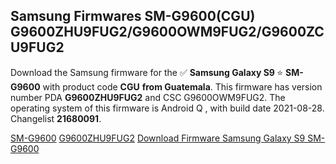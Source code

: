 <h2>Samsung Firmwares SM-G9600(CGU) G9600ZHU9FUG2/G9600OWM9FUG2/G9600ZCU9FUG2</h2>
Download the Samsung firmware for the ✅ <strong>Samsung Galaxy S9 </strong> ⭐ <strong>SM-G9600</strong> with product code <strong>CGU</strong> <strong> from Guatemala</strong>. This firmware has version number PDA <strong>G9600ZHU9FUG2</strong> and CSC G9600OWM9FUG2. The operating system of this firmware is Android Q , with build date 2021-08-28. Changelist <strong>21680091</strong>.


[SM-G9600](https://samfirm.shop/samsung/model/SM-G9600)
[G9600ZHU9FUG2](https://samfirm.shop/samsung/pda/G9600ZHU9FUG2)
[Download Firmware Samsung Galaxy S9 SM-G9600](https://samfirm.shop/samsung/firmware/452496)
